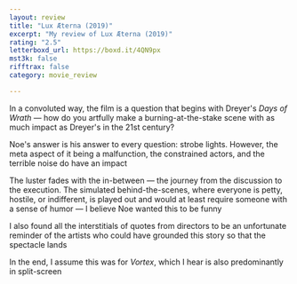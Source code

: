 ```yaml
---
layout: review
title: "Lux Æterna (2019)"
excerpt: "My review of Lux Æterna (2019)"
rating: "2.5"
letterboxd_url: https://boxd.it/4QN9px
mst3k: false
rifftrax: false
category: movie_review

---
```


In a convoluted way, the film is a question that begins with Dreyer's <i>Days of Wrath</i> — how do you artfully make a burning-at-the-stake scene with as much impact as Dreyer's in the 21st century?

Noe's answer is his answer to every question: strobe lights. However, the meta aspect of it being a malfunction, the constrained actors, and the terrible noise do have an impact

The luster fades with the in-between — the journey from the discussion to the execution. The simulated behind-the-scenes, where everyone is petty, hostile, or indifferent, is played out and would at least require someone with a sense of humor — I believe Noe wanted this to be funny

I also found all the interstitials of quotes from directors to be an unfortunate reminder of the artists who could have grounded this story so that the spectacle lands

In the end, I assume this was for <i>Vortex</i>, which I hear is also predominantly in split-screen